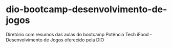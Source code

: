 # dio-bootcamp-desenvolvimento-de-jogos
Diretório com resumos das aulas do bootcamp Potência Tech iFood - Desenvolvimento de Jogos oferecido pela DIO
